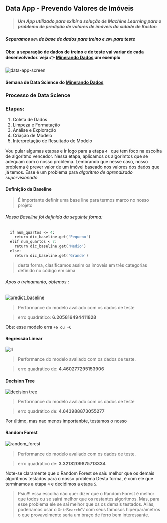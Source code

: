 ## Data App - Prevendo Valores de Imóveis
> ##### Um App utilizado para exibir a solução de Machine Learning para o problema de predição de valores de imóveis da cidade de Boston
##### Separamos ``` 80% ``` de base de dados para treino e ```20%``` para teste
#### Obs: a separação de dados de treino e de teste vai variar de cada desenvolvedor. veja 👉 [Minerando Dados](https://minerandodados.com.br/split-dataset-como-separar/) um exemplo 
![data-app-screen](https://user-images.githubusercontent.com/19332627/82452717-05185f80-9a86-11ea-9971-90761a4fb528.PNG)
####  Semana de Data Science do [Minerando Dados](https://minerandodados.com.br/)
### Processo de Data Science 
### Etapas:

1. Coleta de Dados
2. Limpeza e Formatação
3. Análise e Exploração 
4. Criação de Modelo
5. Interpretação de Resultado de Modelo

Vou pular algumas etapas e ir logo para a etapa ```4 ``` que tem foco na escolha de algoritmo vencedor.
Nessa etapa, aplicamos os algorimtos que se adequam com o nosso problema. Lembrando que nesse caso, nosso problema é prever valor de um imóvel baseado nos valores dos dados que já temos. Esse é um problema para *algoritmo de aprendizado supervisionado*

#### Definição da Baseline
> É importante definir uma base line para termos marco no nosso projeto 
###### Nossa Baseline foi definida da seguinte forma:
``` def retorna_baseline(num_quartos):
  if num_quartos <= 4:
    return dic_baseline.get('Pequeno')
  elif num_quartos < 7:
    return dic_baseline.get('Medio')
  else:
    return dic_baseline.get('Grande') 
```

> desta forma, clasificamos assim os imoveis em três categorias definido no código em cima

###### Apos o treinamento, obtemos :
![predict_baseline](https://user-images.githubusercontent.com/19332627/82248838-2f034200-991f-11ea-9ac1-69cf2b4a77a9.PNG)
> Performance do modelo avaliado com os dados de teste

> erro quadrático: **6.205816494411828**

Obs: esse modelo erra ```+6 ou -6 ```

#### Regressão Linear
![rl](https://user-images.githubusercontent.com/19332627/82250696-50196200-9922-11ea-8137-68749949d93e.PNG)
> Performance do modelo avaliado com os dados de teste.

> erro quadrático de: **4.460277295153906**

#### Decision Tree 
![decision tree](https://user-images.githubusercontent.com/19332627/82252671-cff4fb80-9925-11ea-9b61-dcc083f38b7f.PNG)
> Performance do modelo avaliado com os dados de teste

> erro quadrático de: **4.643988873055277**

Por último, mas nao menos importanbte, testamos o nosso 
#### Random Forest
![random_forest](https://user-images.githubusercontent.com/19332627/82253900-409d1780-9928-11ea-89ce-4133f7ab5945.PNG)
> Performance do modelo avaliado com os dados de teste.

> erro quadrático de: **3.3218209875713334**

Note-se claramente que o Random Forest se saiu melhor que os demais algoritmos testados para o nosso problema
Desta forma, é com ele que terminamos a etapa ``` 4 ``` e decidimos a etapa ``` 5 ```.


> Psiu!!! essa escolha não quer dizer que o Random Forest é melhor que todos ou se sairá melhor que os restantes algoritmos. Mas, para esse problema ele se saí melhor que os os demais testados. Aliás,  poderíamos usar o ``` GridSearchCV ``` com seus famosos hiperparâmetros o que provavelmente seria um braço de ferro bem interessante.
